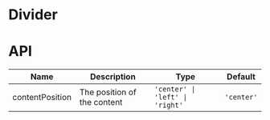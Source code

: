 # Divider

<code src="./demos/index.tsx"></code>

# API

| Name            | Description                 | Type                            | Default    |
| --------------- | --------------------------- | ------------------------------- | ---------- |
| contentPosition | The position of the content | `'center' \| 'left' \| 'right'` | `'center'` |
